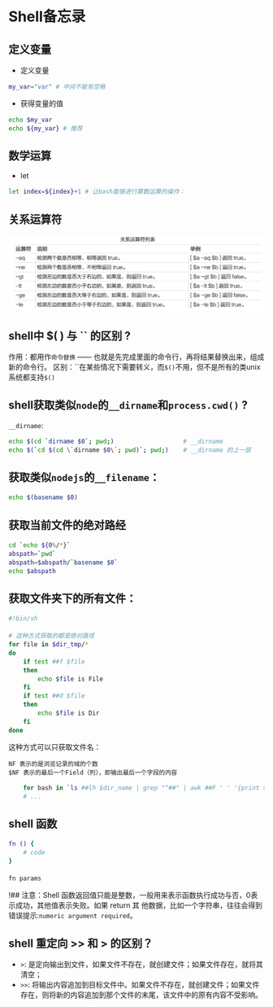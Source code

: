 # Shell备忘录

## 定义变量

- 定义变量

```bash
my_var="var" # 中间不能有空格
```

- 获得变量的值

```bash
echo $my_var
echo ${my_var} # 推荐
```

## 数学运算

- let 

```bash
let index=${index}+1 # 让bash能够进行算数运算的操作：
```

## 关系运算符

![](./snapshots/shell-relation-operator.png)


## shell中 $( ) 与 `` 的区别 ?

作用：都用作`命令替换` —— 也就是先完成里面的命令行，再将结果替换出来，组成新的命令行。
区别：``在某些情况下需要转义，而`$()`不用，但不是所有的类unix系统都支持`$()`

## shell获取类似`node`的`__dirname`和`process.cwd()` ?

`__dirname`: 

```bash
echo $(cd `dirname $0`; pwd;)                   # __dirname
echo $(`cd $(cd \`dirname $0\`; pwd)`; pwd;)    # __dirname 的上一层
```

## 获取类似`nodejs`的`__filename`：

```bash
echo $(basename $0)
```

## 获取当前文件的绝对路经

```bash
cd `echo ${0%/*}`
abspath=`pwd`
abspath=$abspath/`basename $0`
echo $abspath
```

## 获取文件夹下的所有文件：

```bash
#!bin/sh

# 这种方式获取的都是绝对路径
for file in $dir_tmp/* 
do
    if test ##f $file
    then
        echo $file is File
    fi
    if test ##d $file
    then
        echo $file is Dir
    fi
done
```

这种方式可以只获取文件名：

    NF 表示的是浏览记录的域的个数 
    $NF 表示的最后一个Field（列），即输出最后一个字段的内容

```bash
    for bash in `ls ##lh $dir_name | grep "^##" | awk ##F ' ' '{print $NF}'`
    # ...
```

## shell 函数

```bash
fn () {
    # code
}

fn params
```

!## 注意：Shell 函数返回值只能是整数，一般用来表示函数执行成功与否，0表示成功，其他值表示失败。如果 return 其 他数据，比如一个字符串，往往会得到错误提示:`numeric argument required`。

## shell 重定向 >> 和 > 的区别？

- `>`: 是定向输出到文件，如果文件不存在，就创建文件；如果文件存在，就将其清空；
- `>>`: 将输出内容追加到目标文件中。如果文件不存在，就创建文件；如果文件存在，则将新的内容追加到那个文件的末尾，该文件中的原有内容不受影响。
